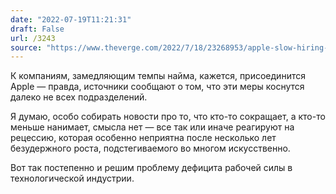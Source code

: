 ```yaml
---
date: "2022-07-19T11:21:31"
draft: False
url: /3243
source: "https://www.theverge.com/2022/7/18/23268953/apple-slow-hiring-2023"
---
```


К компаниям, замедляющим темпы найма, кажется, присоединится Apple — правда, источники сообщают о том, что эти меры коснутся далеко не всех подразделений. 

Я думаю, особо собирать новости про то, что кто-то сокращает, а кто-то меньше нанимает, смысла нет — все так или иначе реагируют на рецессию, которая особенно неприятна после несколько лет безудержного роста, подстегиваемого во многом искусственно.

Вот так постепенно и решим проблему дефицита рабочей силы в технологической индустрии.
